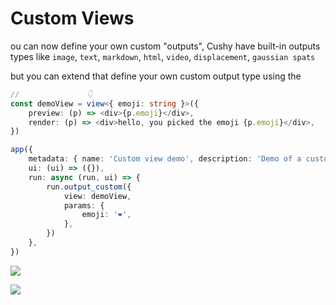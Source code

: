 # Custom Views

ou can now define your own custom "outputs",
Cushy have built-in outputs types like `image`, `text`, `markdown`, `html`, `video`, `displacement`, `gaussian spats`

but you can extend that  define your own custom output type using the


```ts
//               👇
const demoView = view<{ emoji: string }>({
    preview: (p) => <div>{p.emoji}</div>,
    render: (p) => <div>hello, you picked the emoji {p.emoji}</div>,
})

app({
    metadata: { name: 'Custom view demo', description: 'Demo of a custom view' },
    ui: (ui) => ({}),
    run: async (run, ui) => {
        run.output_custom({
            view: demoView,
            params: {
                emoji: '❤️',
            },
        })
    },
})

```

![](https://cushy.fra1.cdn.digitaloceanspaces.com/rvion/00ea4220988fe19f626c2d3f4cd95eea91c429bd.jpg)

![](https://cushy.fra1.cdn.digitaloceanspaces.com/rvion/00ea4220988fe19f626c2d3f4cd95eea91c429bd.jpg)
